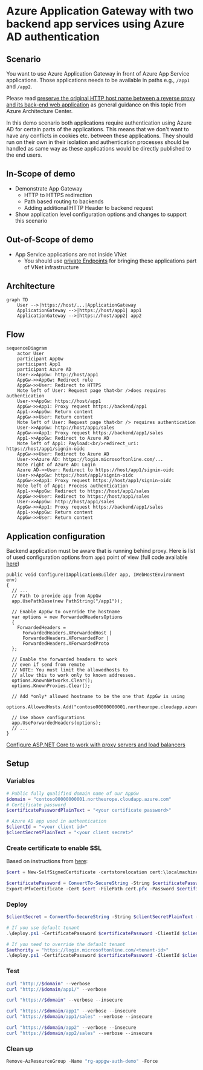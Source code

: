 # Azure Application Gateway with two backend app services using Azure AD authentication

## Scenario

You want to use Azure Application Gateway in front of
Azure App Service applications. Those applications needs to be
available in paths e.g., `/app1` and `/app2`.

Please read [preserve the original HTTP host name between a reverse proxy and its back-end web application](https://docs.microsoft.com/en-us/azure/architecture/best-practices/host-name-preservation)
as general guidance on this topic from Azure Architecture Center.

In this demo scenario both applications require authentication
using Azure AD for certain parts of the applications. This means
that we don't want to have any conflicts in cookies etc. between
these applications. They should run on their own in their isolation
and authentication processes should be handled as same way as these applications
would be directly published to the end users.

## In-Scope of demo

- Demonstrate App Gateway
  - HTTP to HTTPS redirection
  - Path based routing to backends
  - Adding additional HTTP Header to backend request
- Show application level configuration options and changes
  to support this scenario

## Out-of-Scope of demo

- App Service applications are not inside VNet
  - You should use [private Endpoints](https://docs.microsoft.com/en-us/azure/app-service/networking/private-endpoint) for bringing these applications part of VNet infrastructure

## Architecture

```mermaid
graph TD
    User -->|https://host/...|ApplicationGateway
    ApplicationGateway -->|https://host/app1| app1
    ApplicationGateway -->|https://host/app2| app2
```

## Flow

```mermaid
sequenceDiagram
    actor User
    participant AppGw
    participant App1
    participant Azure AD
    User->>AppGw: http://host/app1
    AppGw->>AppGw: Redirect rule
    AppGw->>User: Redirect to HTTPS
    Note left of User: Request page that<br />does requires authentication
    User->>AppGw: https://host/app1
    AppGw->>App1: Proxy request https://backend/app1
    App1->>AppGw: Return content
    AppGw->>User: Return content
    Note left of User: Request page that<br /> requires authentication
    User->>AppGw: http://host/app1/sales
    AppGw->>App1: Proxy request https://backend/app1/sales
    App1->>AppGw: Redirect to Azure AD
    Note left of App1: Payload:<br/>redirect_uri: https://host/app1/signin-oidc 
    AppGw->>User: Redirect to Azure AD
    User->>Azure AD: https://login.microsoftonline.com/...
    Note right of Azure AD: Login
    Azure AD->>User: Redirect to https://host/app1/signin-oidc
    User->>AppGw: https://host/app1/signin-oidc
    AppGw->>App1: Proxy request https://host/app1/signin-oidc
    Note left of App1: Process authentication
    App1->>AppGw: Redirect to https://host/app1/sales
    AppGw->>User: Redirect to https://host/app1/sales
    User->>AppGw: http://host/app1/sales
    AppGw->>App1: Proxy request https://backend/app1/sales
    App1->>AppGw: Return content
    AppGw->>User: Return content
```

## Application configuration

Backend application must be aware that is running behind proxy.
Here is list of used configuration options from `app1` point of view
(full code available [here](https://github.com/JanneMattila/214-webapp-and-auth))

```charp
public void Configure(IApplicationBuilder app, IWebHostEnvironment env)
{
  // ...
  // Path to provide app from AppGw
  app.UsePathBase(new PathString("/app1"));
  
  // Enable AppGw to override the hostname
  var options = new ForwardedHeadersOptions
  {
    ForwardedHeaders =
      ForwardedHeaders.XForwardedHost |
      ForwardedHeaders.XForwardedFor |
      ForwardedHeaders.XForwardedProto
  };

  // Enable the forwarded headers to work
  // even if send from remote
  // NOTE: You must limit the allowedhosts to
  // allow this to work only to known addresses.
  options.KnownNetworks.Clear();
  options.KnownProxies.Clear();

  // Add *only* allowed hostname to be the one that AppGw is using
  options.AllowedHosts.Add("contoso00000000001.northeurope.cloudapp.azure.com");

  // Use above configurations
  app.UseForwardedHeaders(options);
  // ...
}
```

[Configure ASP.NET Core to work with proxy servers and load balancers](https://docs.microsoft.com/en-us/aspnet/core/host-and-deploy/proxy-load-balancer)

## Setup

### Variables

```powershell
# Public fully qualified domain name of our AppGw
$domain = "contoso00000000001.northeurope.cloudapp.azure.com"
# Certificate password
$certificatePasswordPlainText = "<your certificate password>"

# Azure AD app used in authentication
$clientId = "<your client id>"
$clientSecretPlainText = "<your client secret>"
```

### Create certificate to enable SSL

Based on instructions from [here](https://docs.microsoft.com/en-us/azure/application-gateway/create-ssl-portal):

```powershell
$cert = New-SelfSignedCertificate -certstorelocation cert:\localmachine\my -dnsname $domain

$certificatePassword = ConvertTo-SecureString -String $certificatePasswordPlainText -Force -AsPlainText
Export-PfxCertificate -Cert $cert -FilePath cert.pfx -Password $certificatePassword
```

### Deploy

```powershell
$clientSecret = ConvertTo-SecureString -String $clientSecretPlainText -Force -AsPlainText

# If you use default tenant
.\deploy.ps1 -CertificatePassword $certificatePassword -ClientId $clientId -ClientSecret $clientSecret -Authority $authority

# If you need to override the default tenant
$authority = "https://login.microsoftonline.com/<tenant-id>"
.\deploy.ps1 -CertificatePassword $certificatePassword -ClientId $clientId -ClientSecret $clientSecret -Authority $authority
```

### Test

```powershell
curl "http://$domain" --verbose
curl "http://$domain/app1/" --verbose

curl "https://$domain" --verbose --insecure

curl "https://$domain/app1" --verbose --insecure
curl "https://$domain/app1/sales" --verbose --insecure

curl "https://$domain/app2" --verbose --insecure
curl "https://$domain/app2/sales" --verbose --insecure
```

### Clean up

```powershell
Remove-AzResourceGroup -Name "rg-appgw-auth-demo" -Force
```
